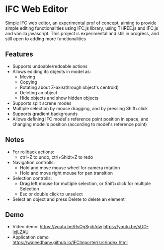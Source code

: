 
# IFC Web Editor

Simple IFC web editor, an experimental prof of concept,
aiming to provide simple editing functionalities using IFC.js library, using THREE.js and IFC.js and vanilla javascript.
This project is experimental and still in progress, and still open to adding more functionalities


## Features

- Supports undoable/redoable actions
- Allows ediding ifc objects in model as: 
    - Moving 
    - Copying
    - Rotating about Z-axis(through object's centroid)
    - Deleting an object
    - Hide objects and show hidden objects
- Supports split screne modes
- Multiple selection by mouse dragging, and by pressing Shift+click  
- Supports gradient backgrounds
- Allows defining IFC model's reference point position in space, and changing model's position (according to model's reference point) 
## Notes

- For rollback actions:
    - ctrl+Z to undo, ctrl+Shidt+Z to redo
- Navigation controlls:
    - Hold and move mouse wheel for camera rotation
    - Hold and move right mouse for pan transition
- Selection controlls:
    - Drag left mouse for multiple selection, or Shift+click for multiple Selection
    - Esc or double click to unselect
- Select an object and press Delete to delete an element


## Demo
- Video demo:
 https://youtu.be/RvOgSgibfdw
 https://youtu.be/sUO-lejLZAU
- Application demo
 https://waleedhany.github.io/IFCImporter/src/index.html

